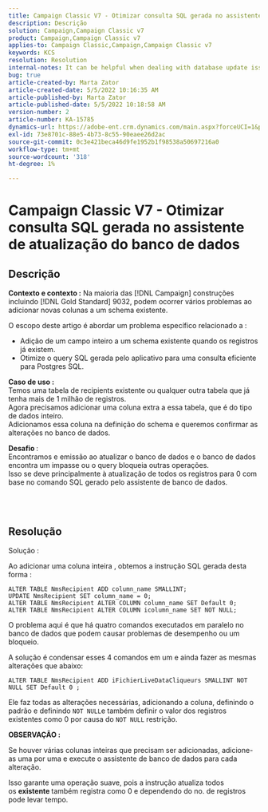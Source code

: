 ```yaml
---
title: Campaign Classic V7 - Otimizar consulta SQL gerada no assistente de atualização do banco de dados
description: Descrição
solution: Campaign,Campaign Classic v7
product: Campaign,Campaign Classic v7
applies-to: Campaign Classic,Campaign,Campaign Classic v7
keywords: KCS
resolution: Resolution
internal-notes: It can be helpful when dealing with database update issues with big tables
bug: true
article-created-by: Marta Zator
article-created-date: 5/5/2022 10:16:35 AM
article-published-by: Marta Zator
article-published-date: 5/5/2022 10:18:58 AM
version-number: 2
article-number: KA-15785
dynamics-url: https://adobe-ent.crm.dynamics.com/main.aspx?forceUCI=1&pagetype=entityrecord&etn=knowledgearticle&id=e810bb6a-5ccc-ec11-a7b5-6045bd00dbbc
exl-id: 73e8701c-88e5-4b73-8c55-90eaee26d2ac
source-git-commit: 0c3e421beca46d9fe1952b1f98538a50697216a0
workflow-type: tm+mt
source-wordcount: '318'
ht-degree: 1%

---
```


# Campaign Classic V7 - Otimizar consulta SQL gerada no assistente de atualização do banco de dados

## Descrição


<b>Contexto e contexto :</b>
Na maioria das [!DNL Campaign] construções incluindo [!DNL Gold Standard] 9032, podem ocorrer vários problemas ao adicionar novas colunas a um schema existente.

O escopo deste artigo é abordar um problema específico relacionado a :

- Adição de um campo inteiro a um schema existente quando os registros já existem.
- Otimize o query SQL gerada pelo aplicativo para uma consulta eficiente para Postgres SQL.


<b>Caso de uso :</b> 
<br>Temos uma tabela de recipients existente ou qualquer outra tabela que já tenha mais de 1 milhão de registros.
<br>Agora precisamos adicionar uma coluna extra a essa tabela, que é do tipo de dados inteiro.
<br>Adicionamos essa coluna na definição do schema e queremos confirmar as alterações no banco de dados.

<b>Desafio </b>:
<br>Encontramos e emissão ao atualizar o banco de dados e o banco de dados encontra um impasse ou o query bloqueia outras operações.
<br>Isso se deve principalmente à atualização de todos os registros para 0 com base no comando SQL gerado pelo assistente de banco de dados.


<br> <br>

## Resolução


Solução :

Ao adicionar uma coluna inteira , obtemos a instrução SQL gerada desta forma :

```
ALTER TABLE NmsRecipient ADD column_name SMALLINT;
UPDATE NmsRecipient SET column_name = 0;
ALTER TABLE NmsRecipient ALTER COLUMN column_name SET Default 0;
ALTER TABLE NmsRecipient ALTER COLUMN icolumn_name SET NOT NULL;
```

O problema aqui é que há quatro comandos executados em paralelo no banco de dados que podem causar problemas de desempenho ou um bloqueio.

A solução é condensar esses 4 comandos em um e ainda fazer as mesmas alterações que abaixo:

```
ALTER TABLE NmsRecipient ADD iFichierLiveDataCliqueurs SMALLINT NOT NULL SET Default 0 ;
```

Ele faz todas as alterações necessárias, adicionando a coluna, definindo o padrão e definindo `NOT NULL`e também definir o valor dos registros existentes como 0 por causa do `NOT NULL` restrição.



<b>OBSERVAÇÃO :</b>

Se houver várias colunas inteiras que precisam ser adicionadas, adicione-as uma por uma e execute o assistente de banco de dados para cada alteração.

Isso garante uma operação suave, pois a instrução atualiza todos os <b>existente </b>também registra como 0 e dependendo do no. de registros pode levar tempo.
